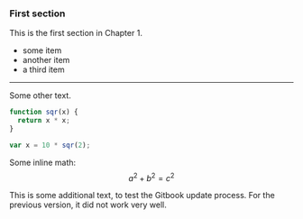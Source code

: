 ### First section

This is the first section in Chapter 1.

* some item
* another item
* a third item

---

Some other text.

```js
function sqr(x) {
  return x * x;
}
```

```JavaScript
var x = 10 * sqr(2);
```

Some inline math: $$a^2 + b^2 = c^2$$

This is some additional text, to test the Gitbook update process. For the previous version, it did not work very well.



